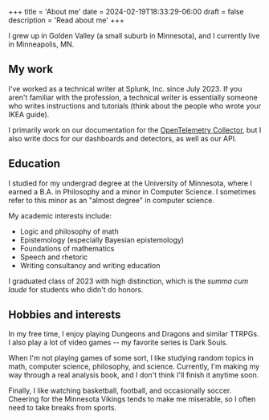 +++
title = 'About me'
date = 2024-02-19T18:33:29-06:00
draft = false
description = 'Read about me'
+++

I grew up in Golden Valley (a small suburb in Minnesota), and I currently live in Minneapolis, MN. 

## My work

I've worked as a technical writer at Splunk, Inc. since July 2023. If you aren't familiar with the profession, a technical writer is essentially someone who writes instructions and tutorials (think about the people who wrote your IKEA guide). 

I primarily work on our documentation for the [OpenTelemetry Collector](https://opentelemetry.io/docs/), but I also write docs for our dashboards and detectors, as well as our API. 

## Education

I studied for my undergrad degree at the University of Minnesota, where I earned a B.A. in Philosophy and a minor in Computer Science. I sometimes refer to this minor as an "almost degree" in computer science. 

My academic interests include:

* Logic and philosophy of math
* Epistemology (especially Bayesian epistemology)
* Foundations of mathematics
* Speech and rhetoric
* Writing consultancy and writing education

I graduated class of 2023 with high distinction, which is the _summa cum laude_ for students who didn't do honors. 

## Hobbies and interests

In my free time, I enjoy playing Dungeons and Dragons and similar TTRPGs. I also play a lot of video games -- my favorite series is Dark Souls. 

When I'm not playing games of some sort, I like studying random topics in math, computer science, philosophy, and science. Currently, I'm making my way through a real analysis book, and I don't think I'll finish it anytime soon.

Finally, I like watching basketball, football, and occasionally soccer. Cheering for the Minnesota Vikings tends to make me miserable, so I often need to take breaks from sports.